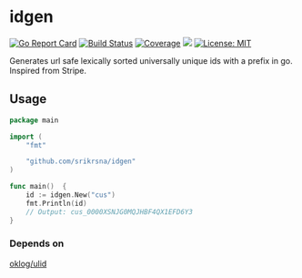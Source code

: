 # idgen

[![Go Report Card](https://goreportcard.com/badge/github.com/srikrsna/idgen)](https://goreportcard.com/report/github.com/srikrsna/idgen)
[![Build Status](https://travis-ci.org/srikrsna/idgen.svg?branch=master)](https://travis-ci.org/srikrsna/idgen)
[![Coverage](http://gocover.io/_badge/github.com/srikrsna/idgen)](http://gocover.io/github.com/srikrsna/idgen)
<a href="https://godoc.org/github.com/srikrsna/idgen"><img src="https://img.shields.io/badge/godoc-reference-blue.svg"></a>
[![License: MIT](https://img.shields.io/badge/License-MIT-yellow.svg)](https://opensource.org/licenses/MIT)

Generates url safe lexically sorted universally unique ids with a prefix in go. Inspired from Stripe.

## Usage

```go
package main

import (
    "fmt"

    "github.com/srikrsna/idgen"
)

func main()  {
    id := idgen.New("cus")
    fmt.Println(id)
    // Output: cus_0000XSNJG0MQJHBF4QX1EFD6Y3
}
```

### Depends on

[oklog/ulid](https://github.com/oklog/ulid)
